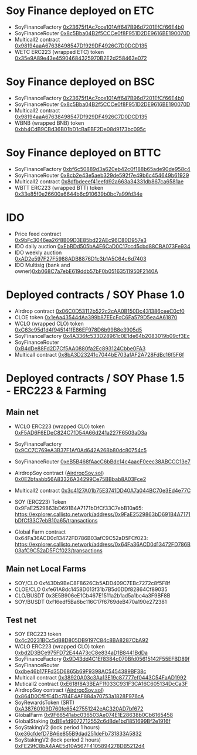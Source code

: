 # Soy Finance deployed on ETC
- SoyFinanceFactory [0x23675f1Ac7cce101Aff647B96d7201EfCf66E4b0](https://blockscout.com/etc/mainnet/address/0x23675f1Ac7cce101Aff647B96d7201EfCf66E4b0/contracts)
- SoyFinanceRouter [0x8c5Bba04B2f5CCCe0f8F951D2DE9616BE190070D](https://blockscout.com/etc/mainnet/address/0x8c5Bba04B2f5CCCe0f8F951D2DE9616BE190070D/contracts)
- Multicall2 contract [0x98194aaA67638498547Df929DF4926C7D0DCD135](https://blockscout.com/etc/mainnet/address/0x98194aaA67638498547Df929DF4926C7D0DCD135/contracts)
- WETC ERC223 (wrapped ETC) token [0x35e9A89e43e45904684325970B2E2d258463e072](https://blockscout.com/etc/mainnet/address/0x35e9A89e43e45904684325970B2E2d258463e072/contracts)

# Soy Finance deployed on BSC

- SoyFinanceFactory [0x23675f1Ac7cce101Aff647B96d7201EfCf66E4b0](https://bscscan.com/address/0x23675f1Ac7cce101Aff647B96d7201EfCf66E4b0#code)
- SoyFinanceRouter [0x8c5Bba04B2f5CCCe0f8F951D2DE9616BE190070D](https://bscscan.com/address/0x8c5Bba04B2f5CCCe0f8F951D2DE9616BE190070D#code)
- Multicall2 contract [0x98194aaA67638498547Df929DF4926C7D0DCD135](https://bscscan.com/address/0x98194aaA67638498547Df929DF4926C7D0DCD135#code)
- WBNB (wrapped BNB) token [0xbb4CdB9CBd36B01bD1cBaEBF2De08d9173bc095c](https://bscscan.com/address/0xbb4CdB9CBd36B01bD1cBaEBF2De08d9173bc095c#code)

# Soy Finance deployed on BTTC

- SoyFinanceFactory [0xbf6c50889d3a620eb42c0f188b65ade90de958c4](https://bttcscan.com/address/0xbf6c50889d3a620eb42c0f188b65ade90de958c4#code)
- SoyFinanceRouter [0x8cb2e43e5aeb329de592f7e49b6c454649b61929](https://bttcscan.com/address/0x8Cb2e43e5AEB329de592F7e49B6c454649b61929#code)
- Multicall2 contract [0x8dfbdeeef41eefd92a663a34331db867ca6581ae](https://bttcscan.com/address/0x8dfbdeeef41eefd92a663a34331db867ca6581ae#code)
- WBTT ERC223 (wrapped BTT) token [0x33e85f0e26600a6644b6c910639b0bc7a99fd34e](https://bttcscan.com/address/0x33e85f0e26600a6644b6c910639b0bc7a99fd34e#contracts)

# IDO

- Price feed contract [0x9bFc3046ea26f8B09D3E85bd22AEc96C80D957e3](https://explorer.callisto.network/address/0x9bFc3046ea26f8B09D3E85bd22AEc96C80D957e3/contracts)
- IDO daily auction [0xEbBDd505bA4E6CaD0C17ccd5cbd88CBA073Fe934](https://explorer.callisto.network/address/0xEbBDd505bA4E6CaD0C17ccd5cbd88CBA073Fe934/contracts)
- IDO weekly auction [0xAD2e597F27F5988ADB8876D1c3b1A5C64c6d7403](https://explorer.callisto.network/address/0xAD2e597F27F5988ADB8876D1c3b1A5C64c6d7403/contracts)
- IDO Multisig (bank and owner)[0xb068C7a7ebE619ddb57bF0b05163511950F2140A](https://explorer.callisto.network/address/0xb068C7a7ebE619ddb57bF0b05163511950F2140A/contracts)

# Deployed contracts / SOY Phase 1.0

- Airdrop contract [0x06C0D53112b522c2cAA0B150Dc431386ceeC0cf0](https://explorer.callisto.network/address/0x06C0D53112b522c2cAA0B150Dc431386ceeC0cf0/contracts)
- CLOE token [0x1eAa43544dAa399b87EEcFcC6Fa579D5ea4A61870](https://explorer.callisto.network/address/0x1eAa43544dAa399b87EEcFcC6Fa579D5ea4A6187/contracts)
- WCLO (wrapped CLO) token [0xC63c95d1d4f945141fE86EF978D6b99B8e3905d5](https://explorer.callisto.network/address/0xC63c95d1d4f945141fE86EF978D6b99B8e3905d5/contracts)
- SoyFinanceFactory [0x4A336fc533D28961c0E1de64b2083019b09cf3Ec](https://explorer.callisto.network/address/0x4A336fc533D28961c0E1de64b2083019b09cf3Ec/contracts)
- SoyFinanceRouter [0xB4dDe88Fd2D7Cf5AA0880fa2Ec893124Cbbe0FA3](https://explorer.callisto.network/address/0xB4dDe88Fd2D7Cf5AA0880fa2Ec893124Cbbe0FA3/contracts)
- Multicall contract [0x8bA3D23241c7044bE703afAF2A728FdBc16f5F6f](https://explorer.callisto.network/address/0x8bA3D23241c7044bE703afAF2A728FdBc16f5F6f/contracts)

# Deployed contracts / SOY Phase 1.5 - ERC223 & Farming

## Main net

- WCLO ERC223 (wrapped CLO) token [0xF5AD6F6EDeC824C7fD54A66d241a227F6503aD3a](https://explorer.callisto.network/address/0xF5AD6F6EDeC824C7fD54A66d241a227F6503aD3a/contracts)
- SoyFinanceFactory [0x9CC7C769eA3B37F1Af0Ad642A268b80dc80754c5](https://explorer.callisto.network/address/0x9CC7C769eA3B37F1Af0Ad642A268b80dc80754c5/contracts)
- SoyFinanceRouter [0xeB5B468fAacC6bBdc14c4aacF0eec38ABCCC13e7](https://explorer.callisto.network/address/0xeB5B468fAacC6bBdc14c4aacF0eec38ABCCC13e7/contracts)
- AirdropSoy contract ([AirdropSoy.sol](https://github.com/SoyFinance/smart-contracts/blob/main/AirdropSoy.sol)) [0x0E2bfaabb56A83326A34299Ce75BBbab8A03Fce2](https://explorer.callisto.network/address/0x0E2bfaabb56A83326A34299Ce75BBbab8A03Fce2/contracts)
- Multicall2 contract [0x3c4127A01b75E3741DD40A7a044BC70e3Ed4e77C](https://explorer.callisto.network/address/0x3c4127A01b75E3741DD40A7a044BC70e3Ed4e77C/contracts)

- SOY (ERC223) Token 0x9FaE2529863bD691B4A7171bDfCf33C7ebB10a65: https://explorer.callisto.network/address/0x9FaE2529863bD691B4A7171bDfCf33C7ebB10a65/transactions
- Global Farm contract 0x64Fa36ACD0d13472FD786B03afC9C52aD5FCf023: https://explorer.callisto.network/address/0x64Fa36ACD0d13472FD786B03afC9C52aD5FCf023/transactions

## Main net Local Farms

- SOY/CLO 0xf43Db9BeC8F8626Cb5ADD409C7EBc7272c8f5F8f
- CLOE/CLO 0xfe61A8dc1458D013f31b7B5d0DDf82864Cf89035
- CLO/BUSDT 0x3E5B906eE1Cb467E1511a2b1ad5a1bc4a3F9BF8B
- SOY/BUSDT 0xf16edf5Ba6bc116C17f6769deB470a190e272381

## Test net 

- SOY ERC223 token [0x4c20231BCc5dB8D805DB9197C84c8BA8287CbA92](https://testnet-explorer.callisto.network/address/0x4c20231BCc5dB8D805DB9197C84c8BA8287CbA92/contracts)
- WCLO ERC223 (wrapped CLO) token [0xbd2D3BCe975FD72E44A73cC8e834aD1B8441BdDa](https://testnet-explorer.callisto.network/address/0xbd2D3BCe975FD72E44A73cC8e834aD1B8441BdDa/contracts)
- SoyFinanceFactory [0x9D43dd4C1Ef8384c070Bfd05615142F55EFBD89f](https://testnet-explorer.callisto.network/address/0x9D43dd4C1Ef8384c070Bfd05615142F55EFBD89f/contracts)
- SoyFinanceRouter [0xdbe46b17FFd35D6865b69F9398AC5454389BF38c](https://testnet-explorer.callisto.network/address/0xdbe46b17FFd35D6865b69F9398AC5454389BF38c/contracts)
- Multicall contract [0x38920A03c3Aa13E19c87777ef0443C54FaAD1992](https://testnet-explorer.callisto.network/address/0x38920A03c3Aa13E19c87777ef0443C54FaAD1992/contracts)
- Muticall2 contract [0xE618f8A3BEAF1f033C931F3CA16C605134DcCa3F](https://testnet-explorer.callisto.network/address/0xE618f8A3BEAF1f033C931F3CA16C605134DcCa3F/contracts)
- AirdropSoy contract ([AirdropSoy.sol](https://github.com/SoyFinance/smart-contracts/blob/main/AirdropSoy.sol)) [0x864D0CfEfE4Dc7B4E4AF884a70753a1828F976cA](https://testnet-explorer.callisto.network/address/0x864D0CfEfE4Dc7B4E4AF884a70753a1828F976cA/contracts)
- SoyRewardsToken (SRT) [0xA38760109D760fe65427551242eAC320AD7bf672](https://testnet-explorer.callisto.network/address/0xA38760109D760fe65427551242eAC320AD7bf672/contracts)
- GlobalFarm [0x9F66541abc036503Ae074E1E28638b0Cb6165458](https://testnet-explorer.callisto.network/address/0x9F66541abc036503Ae074E1E28638b0Cb6165458/read-contract)
- GlobalStaking [0xBEefd9072712552c6dBde1bd1851699Bf2e1916f](https://explorer.callisto.network/address/0xBEefd9072712552c6dBde1bd1851699Bf2e1916f/contracts)
- SoyStakingV2 (lock period 1 hours) [0xe36cfdefD7BA6e855B9dad251deFb731833A5832](https://testnet-explorer.callisto.network/address/0xe36cfdefD7BA6e855B9dad251deFb731833A5832/read-contract)
- SoyStakingV2 (lock period 2 hours) [0xFE29fC8bA4AAE5d10A567F4105894278DB5212d4](https://testnet-explorer.callisto.network/address/0xFE29fC8bA4AAE5d10A567F4105894278DB5212d4/contracts)
